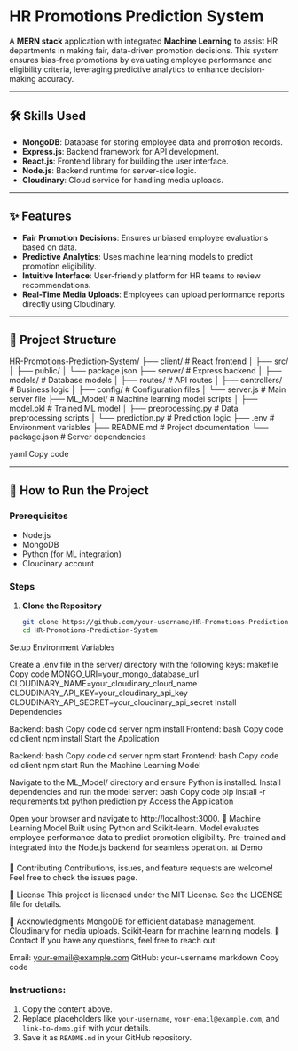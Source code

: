 # HR Promotions Prediction System

A **MERN stack** application with integrated **Machine Learning** to assist HR departments in making fair, data-driven promotion decisions. This system ensures bias-free promotions by evaluating employee performance and eligibility criteria, leveraging predictive analytics to enhance decision-making accuracy.

---

## 🛠️ Skills Used
- **MongoDB**: Database for storing employee data and promotion records.
- **Express.js**: Backend framework for API development.
- **React.js**: Frontend library for building the user interface.
- **Node.js**: Backend runtime for server-side logic.
- **Cloudinary**: Cloud service for handling media uploads.

---

## ✨ Features
- **Fair Promotion Decisions**: Ensures unbiased employee evaluations based on data.
- **Predictive Analytics**: Uses machine learning models to predict promotion eligibility.
- **Intuitive Interface**: User-friendly platform for HR teams to review recommendations.
- **Real-Time Media Uploads**: Employees can upload performance reports directly using Cloudinary.

---

## 📂 Project Structure
HR-Promotions-Prediction-System/ ├── client/ # React frontend │ ├── src/ │ ├── public/ │ └── package.json ├── server/ # Express backend │ ├── models/ # Database models │ ├── routes/ # API routes │ ├── controllers/ # Business logic │ ├── config/ # Configuration files │ └── server.js # Main server file ├── ML_Model/ # Machine learning model scripts │ ├── model.pkl # Trained ML model │ ├── preprocessing.py # Data preprocessing scripts │ └── prediction.py # Prediction logic ├── .env # Environment variables ├── README.md # Project documentation └── package.json # Server dependencies

yaml
Copy code

---

## 🚀 How to Run the Project

### Prerequisites
- Node.js
- MongoDB
- Python (for ML integration)
- Cloudinary account

### Steps
1. **Clone the Repository**
   ```bash
   git clone https://github.com/your-username/HR-Promotions-Prediction-System.git
   cd HR-Promotions-Prediction-System
Setup Environment Variables

Create a .env file in the server/ directory with the following keys:
makefile
Copy code
MONGO_URI=your_mongo_database_url
CLOUDINARY_NAME=your_cloudinary_cloud_name
CLOUDINARY_API_KEY=your_cloudinary_api_key
CLOUDINARY_API_SECRET=your_cloudinary_api_secret
Install Dependencies

Backend:
bash
Copy code
cd server
npm install
Frontend:
bash
Copy code
cd client
npm install
Start the Application

Backend:
bash
Copy code
cd server
npm start
Frontend:
bash
Copy code
cd client
npm start
Run the Machine Learning Model

Navigate to the ML_Model/ directory and ensure Python is installed.
Install dependencies and run the model server:
bash
Copy code
pip install -r requirements.txt
python prediction.py
Access the Application

Open your browser and navigate to http://localhost:3000.
🧪 Machine Learning Model
Built using Python and Scikit-learn.
Model evaluates employee performance data to predict promotion eligibility.
Pre-trained and integrated into the Node.js backend for seamless operation.
📊 Demo

🤝 Contributing
Contributions, issues, and feature requests are welcome! Feel free to check the issues page.

📜 License
This project is licensed under the MIT License. See the LICENSE file for details.

🌟 Acknowledgments
MongoDB for efficient database management.
Cloudinary for media uploads.
Scikit-learn for machine learning models.
📧 Contact
If you have any questions, feel free to reach out:

Email: your-email@example.com
GitHub: your-username
markdown
Copy code

### Instructions:
1. Copy the content above.
2. Replace placeholders like `your-username`, `your-email@example.com`, and `link-to-demo.gif` with your details.
3. Save it as `README.md` in your GitHub repository.
